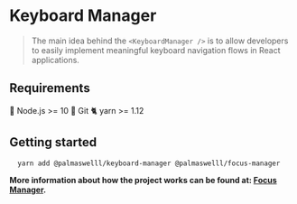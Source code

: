 
# Keyboard Manager

> The main idea behind the `<KeyboardManager />` is to allow developers to easily implement meaningful keyboard navigation flows in React applications.

## Requirements

🚀 Node.js >= 10
🌲 Git
🐈 yarn >= 1.12

## Getting started

```bash
  yarn add @palmaswelll/keyboard-manager @palmaswelll/focus-manager
```

**More information about how the project works can be found at: [Focus Manager](https://github.com/Palmaswell/focus-manager).**

